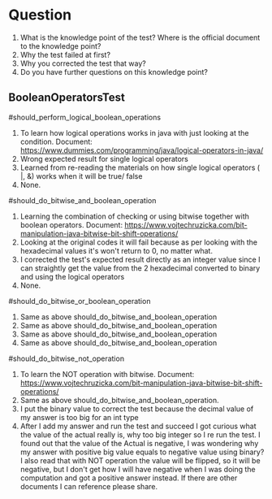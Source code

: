 # Question
1. What is the knowledge point of the test? Where is the official document to the knowledge point?
2. Why the test failed at first?
3. Why you corrected the test that way?
4. Do you have further questions on this knowledge point?

## BooleanOperatorsTest

#should_perform_logical_boolean_operations
1. To learn how logical operations works in java with just looking at the condition. Document: https://www.dummies.com/programming/java/logical-operators-in-java/
2. Wrong expected result for single logical operators
3. Learned from re-reading the materials on how single logical operators ( |, &) works when it will be true/ false
4. None.


#should_do_bitwise_and_boolean_operation
1. Learning the combination of checking or using bitwise together with boolean operators. Document: https://www.vojtechruzicka.com/bit-manipulation-java-bitwise-bit-shift-operations/
2. Looking at the original codes it will fail because as per looking with the hexadecimal values it's won't return to 0, no matter what.
3. I corrected the test's expected result directly as an integer value since I can straightly get the value from the 2 hexadecimal converted to binary and using the logical operators
4. None.

#should_do_bitwise_or_boolean_operation
1. Same as above should_do_bitwise_and_boolean_operation
2. Same as above should_do_bitwise_and_boolean_operation
3. Same as above should_do_bitwise_and_boolean_operation
4. Same as above should_do_bitwise_and_boolean_operation

#should_do_bitwise_not_operation
1. To learn the NOT operation with bitwise. Document: https://www.vojtechruzicka.com/bit-manipulation-java-bitwise-bit-shift-operations/
2. Same as above should_do_bitwise_and_boolean_operation. 
3. I put the binary value to correct the test because the decimal value of my answer is too big for an int type
4. After I add my answer and run the test and succeed I got curious what the value of the actual 
really is, why too big integer so I re run the test. I found out that the value of the Actual is negative,
I was wondering why my answer with positive big value equals to negative value using binary?
I also read that with NOT operation the value will be flipped, so it will be negative, but I don't get
how I will have negative when I was doing the computation and got a positive answer instead. If there are other 
documents I can reference please share.



